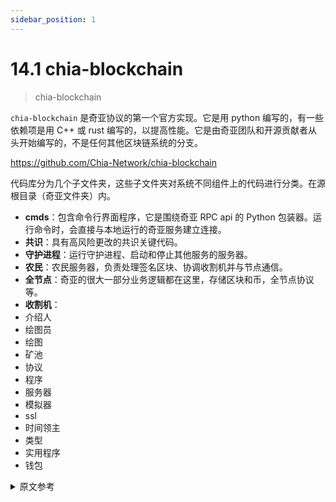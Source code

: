 ```yaml
---
sidebar_position: 1
---
```


# 14.1 chia-blockchain

> chia-blockchain

`chia-blockchain` 是奇亚协议的第一个官方实现。它是用 python 编写的，有一些依赖项是用 C++ 或 rust 编写的，以提高性能。它是由奇亚团队和开源贡献者从头开始编写的，不是任何其他区块链系统的分支。

https://github.com/Chia-Network/chia-blockchain

代码库分为几个子文件夹，这些子文件夹对系统不同组件上的代码进行分类。在源根目录（奇亚文件夹）内。

- **cmds**：包含命令行界面程序，它是围绕奇亚 RPC api 的 Python 包装器。运行命令时，会直接与本地运行的奇亚服务建立连接。
- **共识**：具有高风险更改的共识关键代码。
- **守护进程**：运行守护进程、启动和停止其他服务的服务器。
- **农民**：农民服务器，负责处理签名区块、协调收割机并与节点通信。
- **全节点**：奇亚的很大一部分业务逻辑都在这里，存储区块和币，全节点协议等。
- **收割机**：
- 介绍人
- 绘图员
- 绘图
- 矿池
- 协议
- 程序
- 服务器
- 模拟器
- ssl
- 时间领主
- 类型
- 实用程序
- 钱包

<details>
<summary>原文参考</summary>

`chia-blockchain` is the first and official implementation of the Chia protocol. It is written
in python, with a few dependencies written in C++ or rust in order to improve performance. It
is written from the ground up by the Chia team as well as open source contributors, and is not
a fork of any other blockchain system.

https://github.com/Chia-Network/chia-blockchain

The codebase is split into several subfolders which categorize code on the different components
of the system. Inside the source root (chia folder).

- **cmds**: Contains the command line interface program, wihch is a python wrapper around the chia RPC api. When a command is run, a connection is established directly to the Chia services running locally.
- **consensus**: Consensus critical code that is high risk to change.
- **daemon**: Server that runs the daemon, launching and stopping the other services.
- **farmer**: Farmer server which handles signing blocks, coordinating the harvesters and communicating with a node.
- **full_node**: A large portion of the business logic of Chia is here, storing blocks and coins, full node protocol, etc.
- **harvester**:
- introducer
- plotters
- plotting
- pools
- protocols
- rpc
- server
- simulator
- ssl
- timelord
- types
- util
- wallet

</details>
